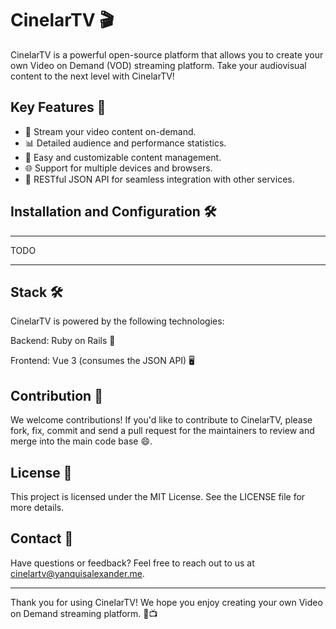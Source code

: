 # CinelarTV 🎬

CinelarTV is a powerful open-source platform that allows you to create your own Video on Demand (VOD) streaming platform. Take your audiovisual content to the next level with CinelarTV!

## Key Features 🚀

- 🎥 Stream your video content on-demand.
- 📊 Detailed audience and performance statistics.
- 📜 Easy and customizable content management.
- 🌐 Support for multiple devices and browsers.
- 🌟 RESTful JSON API for seamless integration with other services.


## Installation and Configuration 🛠️

---

TODO

---

## Stack 🛠️
CinelarTV is powered by the following technologies:

Backend: Ruby on Rails 💎

Frontend: Vue 3 (consumes the JSON API) 🖥️


## Contribution 🤝
We welcome contributions! If you'd like to contribute to CinelarTV, please fork, fix, commit and send a pull request for the maintainers to review and merge into the main code base 😄.

## License 📝
This project is licensed under the MIT License. See the LICENSE file for more details.

## Contact 📧
Have questions or feedback? Feel free to reach out to us at cinelartv@yanquisalexander.me.

---

Thank you for using CinelarTV! We hope you enjoy creating your own Video on Demand streaming platform. 🍿📺